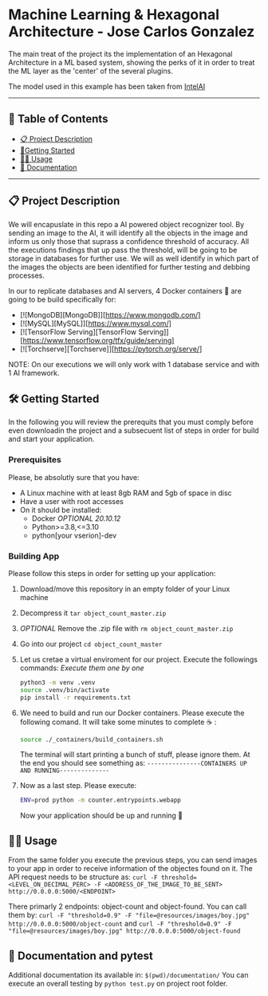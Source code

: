 # Machine Learning & Hexagonal Architecture - Jose Carlos Gonzalez

The main treat of the project its the implementation of an Hexagonal Architecture in a ML based system, showing the perks of it in order to treat the ML layer as the 'center' of the several plugins.

The model used in this example has been taken from 
[IntelAI](https://github.com/IntelAI/models/blob/master/docs/object_detection/tensorflow_serving/Tutorial.md)

---

## :closed_book: Table of Contents

- [:clipboard: Project Description](#Project_description)
- [:rocket:Getting Started](#hammer_and_wrench-getting-started)
- [:mage_man: Usage](#mage_man-usage)
- [:open_book: Documentation](#computer-credits)

---

## :clipboard: Project Description

We will encapuslate in this repo a AI powered object recognizer tool. By sending an image to the AI, it will identify all the objects in the image and inform us only those that suprass a confidence threshold of accuracy. All the executions findings that up pass the threshold, will be going to be storage in databases for further use. We will as well identify in which part of the images the objects are been identified for further testing and debbing processes.

In our to replicate databases and AI servers, 4 Docker containers :whale: are going to be build specifically for:
* [![MongoDB][MongoDB]][https://www.mongodb.com/]
* [![MySQL][MySQL]][https://www.mysql.com/]
* [![TensorFlow Serving][TensorFlow Serving]][https://www.tensorflow.org/tfx/guide/serving]
* [![Torchserve][Torchserve]][https://pytorch.org/serve/]

NOTE: On our executions we will only work with 1 database service and with 1 AI framework.

## :hammer_and_wrench: Getting Started

In the following you will review the prerequits that you must comply before even downloadin the project and a subsecuent list of steps in order for build and start your application.

### Prerequisites

Please, be absolutly sure that you have:
*   A Linux machine with at least 8gb RAM and 5gb of space in disc
*   Have a user with root accesses
*   On it should be installed:
    -   Docker _OPTIONAL 20.10.12_
    -   Python>=3.8,<=3.10
    -   python[your vserion]-dev


### Building App

Please follow this steps in order for setting up your application:

1. Download/move this repository in an empty folder of your Linux machine
2. Decompress it `tar object_count_master.zip`
3. _OPTIONAL_ Remove the .zip file with `rm object_count_master.zip`
4. Go into our project `cd object_count_master`
5. Let us cretae a virtual enviroment for our project. Execute the followings commands: _Execute them one by one_

    ```bash
    python3 -m venv .venv
    source .venv/bin/activate
    pip install -r requirements.txt
    ```
5. We need to build and run our Docker containers. Please execute the following comand. It will take some minutes to complete :coffee: :

    ```bash
    source ./_containers/build_containers.sh
    ```

   The terminal will start printing a bunch of stuff, please ignore them. At the end you should see something as: `---------------CONTAINERS UP AND RUNNING--------------`

6. Now as a last step. Please execute:
    ```bash
    ENV=prod python -m counter.entrypoints.webapp
    ```
    Now your application should be up and running :slightly_smiling_face:

## :mage_man: Usage

From the same folder you execute the previous steps, you can send images to your app in order to receive information of the objectes found on it.
The API request needs to be structure as:
    `curl -F threshold=<LEVEL_ON_DECIMAL_PERC> -F <ADDRESS_OF_THE_IMAGE_TO_BE_SENT> http://0.0.0.0:5000/<ENDPOINT>`

There primarly 2 endpoints: object-count and object-found. You can call them by:
    `curl -F "threshold=0.9" -F "file=@resources/images/boy.jpg" http://0.0.0.0:5000/object-count`
    and
    `curl -F "threshold=0.9" -F "file=@resources/images/boy.jpg" http://0.0.0.0:5000/object-found`

## :open_book: Documentation and pytest

Additional documentation its available in: `$(pwd)/documentation/`
You can execute an overall testing by `python test.py` on project root folder.